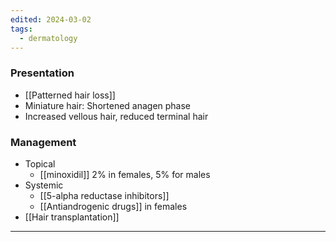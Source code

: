 ```yaml
---
edited: 2024-03-02
tags:
  - dermatology
---
```

### Presentation
- [[Patterned hair loss]] 
- Miniature hair: Shortened anagen phase
- Increased vellous hair, reduced terminal hair

### Management
- Topical
	- [[minoxidil]] 2% in females, 5% for males
- Systemic
	- [[5-alpha reductase inhibitors]] 
	- [[Antiandrogenic drugs]] in females
- [[Hair transplantation]] 

---
